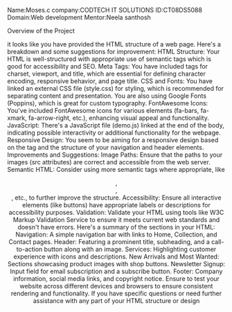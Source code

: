 Name:Moses.c
company:CODTECH IT SOLUTIONS
ID:CT08DS5088
Domain:Web development
Mentor:Neela santhosh

Overview of the Project

it looks like you have provided the HTML structure of a web page. Here's a breakdown and some suggestions for improvement:
HTML Structure: Your HTML is well-structured with appropriate use of semantic tags which is good for accessibility and SEO.
Meta Tags: You have included <meta> tags for charset, viewport, and title, which are essential for defining character encoding, responsive behavior, and page title.
CSS and Fonts:
You have linked an external CSS file (style.css) for styling, which is recommended for separating content and presentation.
You are also using Google Fonts (Poppins), which is great for custom typography.
FontAwesome Icons:
You've included FontAwesome icons for various elements (fa-bars, fa-xmark, fa-arrow-right, etc.), enhancing visual appeal and functionality.
JavaScript:
There's a JavaScript file (demo.js) linked at the end of the body, indicating possible interactivity or additional functionality for the webpage.
Responsive Design:
You seem to be aiming for a responsive design based on the <meta name="viewport"> tag and the structure of your navigation and header elements.
Improvements and Suggestions:
Image Paths: Ensure that the paths to your images (src attributes) are correct and accessible from the web server.
Semantic HTML: Consider using more semantic tags where appropriate, like <header>, <main>, <footer>, etc., to further improve the structure.
Accessibility: Ensure all interactive elements (like buttons) have appropriate labels or descriptions for accessibility purposes.
Validation: Validate your HTML using tools like W3C Markup Validation Service to ensure it meets current web standards and doesn't have errors.
Here's a summary of the sections in your HTML:
Navigation: A simple navigation bar with links to Home, Collection, and Contact pages.
Header: Featuring a prominent title, subheading, and a call-to-action button along with an image.
Services: Highlighting customer experience with icons and descriptions.
New Arrivals and Most Wanted: Sections showcasing product images with shop buttons.
Newsletter Signup: Input field for email subscription and a subscribe button.
Footer: Company information, social media links, and copyright notice.
Ensure to test your website across different devices and browsers to ensure consistent rendering and functionality. If you have specific questions or need further assistance with any part of your HTML structure or design
